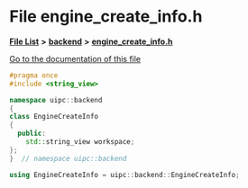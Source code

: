 

# File engine\_create\_info.h

[**File List**](files.md) **>** [**backend**](dir_53d62147b82bd29328805b2087bd1012.md) **>** [**engine\_create\_info.h**](engine__create__info_8h.md)

[Go to the documentation of this file](engine__create__info_8h.md)


```C++
#pragma once
#include <string_view>

namespace uipc::backend
{
class EngineCreateInfo
{
  public:
    std::string_view workspace;
};
}  // namespace uipc::backend

using EngineCreateInfo = uipc::backend::EngineCreateInfo;
```


